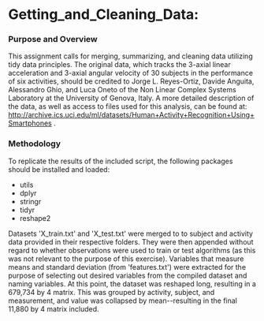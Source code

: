 # Getting_and_Cleaning_Data: 

### Purpose and Overview

This assignment calls for merging, summarizing, and cleaning data utilizing tidy data principles. The original data, which tracks the 3-axial linear acceleration and 3-axial angular velocity of 30 subjects in the performance of six activities, should be credited to Jorge L. Reyes-Ortiz, Davide Anguita, Alessandro Ghio, and Luca Oneto of the Non Linear Complex Systems Laboratory at the University of Genova, Italy. A more detailed description of the data, as well as access to files used for this analysis, can be found at: http://archive.ics.uci.edu/ml/datasets/Human+Activity+Recognition+Using+Smartphones .

### Methodology

To replicate the results of the included script, the following packages should be installed and loaded:

- utils
- dplyr
- stringr
- tidyr
- reshape2

Datasets 'X_train.txt' and 'X_test.txt' were merged to to subject and activity data provided in their respective folders. They were then appended without regard to whether observations were used to train or test algorithms (as this was not relevant to the purpose of this exercise). Variables that measure means and standard deviation (from 'features.txt') were extracted for the purpose of selecting out desired variables from the compiled dataset and naming variables. At this point, the dataset was reshaped long, resulting in a 679,734 by 4 matrix. This was grouped by activity, subject, and measurement, and value was collapsed by mean--resulting in the final 11,880 by 4 matrix included.
